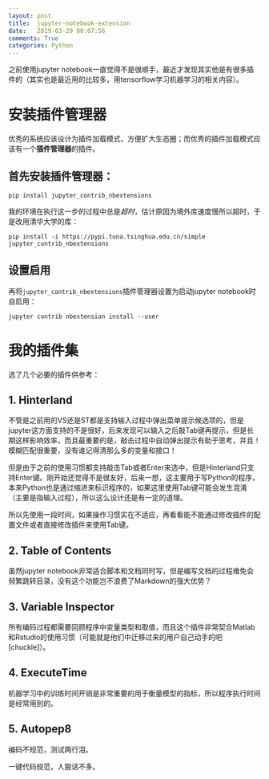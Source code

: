 ```yaml
---
layout: post
title:  jupyter-notebook-extension
date:   2019-03-29 00:07:56
comments: True
categories: Python
---
```


之前使用jupyter notebook一直觉得不是很顺手，最近才发现其实他是有很多插件的（其实也是最近用的比较多，用tensorflow学习机器学习的相关内容）。

# 安装插件管理器
优秀的系统应该设计为插件加载模式，方便扩大生态圈；而优秀的插件加载模式应该有一个**插件管理器**的插件。

## 首先安装插件管理器：
```
pip install jupyter_contrib_nbextensions
```

我的环境在执行这一步的过程中总是*超时*，估计原因为境外库速度慢所以超时，于是改用清华大学的库：
```
pip install -i https://pypi.tuna.tsinghua.edu.cn/simple jupyter_contrib_nbextensions
```

## 设置启用
再将`jupyter_contrib_nbextensions`插件管理器设置为启动jupyter notebook时自启用：
```
jupyter contrib nbextension install --user 
```

# 我的插件集
选了几个必要的插件供参考：

## 1. Hinterland
不管是之前用的VS还是ST都是支持输入过程中弹出菜单提示候选项的，但是jupyter这方面支持的不是很好，后来发现可以输入之后敲Tab键再提示，但是长期这样影响效率，而且最重要的是，敲击过程中自动弹出提示有助于思考，并且！模糊匹配很重要，没有谁记得清那么多的变量和接口！

但是由于之前的使用习惯都支持敲击Tab或者Enter来选中，但是Hinterland只支持Enter键。刚开始还觉得不是很友好，后来一想，这主要用于写Python的程序，本来Python也是通过缩进来标识程序的，如果这里使用Tab键可能会发生混淆（主要是指输入过程），所以这么设计还是有一定的道理。

所以先使用一段时间，如果操作习惯实在不适应，再看看能不能通过修改插件的配置文件或者直接修改插件来使用Tab键。

## 2. Table of Contents
虽然jupyter notebook非常适合脚本和文档同时写，但是编写文档的过程难免会频繁跳转目录，没有这个功能岂不浪费了Markdown的强大优势？

## 3. Variable Inspector
所有编码过程都需要回顾程序中变量类型和取值，而且这个插件非常契合Matlab和Rstudio的使用习惯（可能就是他们中迁移过来的用户自己动手的吧[chuckle]）。

## 4. ExecuteTime
机器学习中的训练时间开销是非常重要的用于衡量模型的指标，所以程序执行时间是经常用到的。

## 5. Autopep8
编码不规范，测试两行泪。

一键代码规范，人狠话不多。